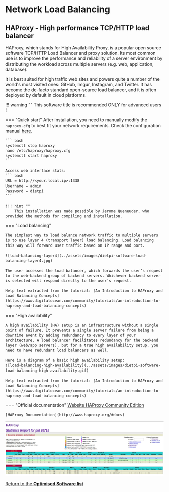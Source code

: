 # Network Load Balancing

## HAProxy - High performance TCP/HTTP load balancer

HAProxy, which stands for High Availability Proxy, is a popular open source software TCP/HTTP Load Balancer and proxy solution. Its most common use is to improve the performance and reliability of a server environment by distributing the workload across multiple servers (e.g. web, application, database).

It is best suited for high traffic web sites and powers quite a number of the world's most visited ones: GitHub, Imgur, Instagram, and Twitter. It has become the de-facto standard open-source load balancer, and it is often deployed by default in cloud platforms. 

!!! warning ""
    This software title is recommended ONLY for advanced users !

=== "Quick start"
    After installation, you need to manually modify the `haproxy.cfg` to best fit your network requirements. Check the configuration manual [here](http://www.haproxy.org/#docs).

    ``` bash
    systemctl stop haproxy
    nano /etc/haproxy/haproxy.cfg
    systemctl start haproxy    
    ```

    Access web interface stats:
    ``` bash
    URL = http://<your.local.ip>:1338
    Username = admin
    Password = dietpi
    ```

    !!! hint ""
        This installation was made possible by Jerome Queneuder, who provided the methods for compiling and installation.

=== "Load balancing"

    The simplest way to load balance network traffic to multiple servers is to use layer 4 (transport layer) load balancing. Load balancing this way will forward user traffic based on IP range and port.

    ![load-balancing-layer4](../assets/images/dietpi-software-load-balancing-layer4.jpg)

    The user accesses the load balancer, which forwards the user’s request to the web-backend group of backend servers. Whichever backend server is selected will respond directly to the user’s request.

    Help text extracted from the tutorial: [An Introduction to HAProxy and Load Balancing Concepts](https://www.digitalocean.com/community/tutorials/an-introduction-to-haproxy-and-load-balancing-concepts)

=== "High availability"

    A high availability (HA) setup is an infrastructure without a single point of failure. It prevents a single server failure from being a downtime event by adding redundancy to every layer of your architecture. A load balancer facilitates redundancy for the backend layer (web/app servers), but for a true high availability setup, you need to have redundant load balancers as well.

    Here is a diagram of a basic high availability setup:
    ![load-balancing-high-availability](../assets/images/dietpi-software-load-balancing-high-availability.gif)

    Help text extracted from the tutorial: [An Introduction to HAProxy and Load Balancing Concepts](https://www.digitalocean.com/community/tutorials/an-introduction-to-haproxy-and-load-balancing-concepts)

=== "Official documentation"
    [Website HAProxy Community Edition](http://www.haproxy.org)

    [HAProxy Documentation](http://www.haproxy.org/#docs)

![load-balancing-high-availability](../assets/images/dietpi-software-load-balancing-haproxy2.jpg)

[Return to the **Optimised Software list**](../../dietpi_optimised_software)
